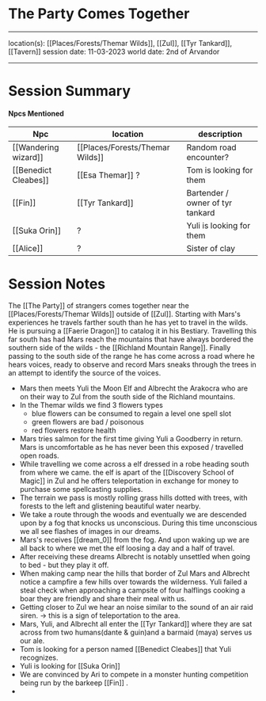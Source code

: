 # The Party Comes Together 
---

location(s): [[Places/Forests/Themar Wilds]], [[Zul]], [[Tyr Tankard]], [[Tavern]]
session date: 11-03-2023
world date: 2nd of Arvandor

---
# Session Summary
#### Npcs Mentioned
| Npc                  | location         | description                      |
| -------------------- | ---------------- | -------------------------------- |
| [[Wandering wizard]] | [[Places/Forests/Themar Wilds]]|  Random road encounter?                                |
| [[Benedict Cleabes]] | [[Esa Themar]] ? | Tom is looking for them          |
| [[Fin]]              | [[Tyr Tankard]]  | Bartender / owner of tyr tankard |
| [[Suka Orin]]        | ?                | Yuli is looking for them         |
| [[Alice]]            | ?                | Sister of clay                   |
# Session Notes

The [[The Party]] of strangers comes together near the [[Places/Forests/Themar Wilds]] outside of [[Zul]].
Starting with Mars's experiences he travels farther south than he has yet to travel in the wilds. He is pursuing a [[Faerie Dragon]] to catalog it in his Bestiary. Travelling this far south has had Mars reach the mountains that have always bordered the southern side of the wilds - the [[Richland Mountain Range]]. Finally passing to the south side of the range he has come across a road where he hears voices, ready to observe and record Mars sneaks through the trees in an attempt to identify the source of the voices.
- Mars then meets Yuli the Moon Elf and Albrecht the Arakocra who are on their way to Zul from the south side of the Richland mountains. 
- In the Themar wilds we find 3 flowers types
	- blue flowers can be consumed to regain a level one spell slot
	- green flowers are bad / poisonous
	- red flowers restore health
- Mars tries salmon for the first time giving Yuli a Goodberry in return. Mars is uncomfortable as he has never been this exposed / travelled open roads. 
- While travelling we come across a elf dressed in a robe heading south from where we came. the elf is apart of the [[Discovery School of Magic]] in Zul and he offers teleportation in exchange for money to purchase some spellcasting supplies. 
- The terrain we pass is mostly rolling grass hills dotted with trees, with forests to the left and glistening beautiful water nearby. 
- We take a route through the woods and eventually we are descended upon by a fog that knocks us unconscious. During this time unconscious we all see flashes of images in our dreams.
- Mars's receives [[dream_0]] from the fog. And upon waking up we are all back to where we met the elf loosing a day and a half of travel. 
- After receiving these dreams Albrecht is notably unsettled when going to bed - but they play it off.
- When making camp near the hills that border of Zul Mars and Albrecht notice a campfire a few hills over towards the wilderness. Yuli failed a steal check when approaching a campsite of four halflings cooking a boar they are friendly and share their meal with us. 
- Getting closer to Zul we hear an noise similar to the sound of an air raid siren. -> this is a sign of teleportation to the area. 
- Mars, Yuli, and Albrecht all enter the [[Tyr Tankard]] where they are sat across from two humans(dante & guin)and a barmaid (maya) serves us our ale.
- Tom is looking for a person named [[Benedict Cleabes]] that Yuli recognizes.
- Yuli is looking for [[Suka Orin]]
- We are convinced by Ari to compete in a monster hunting competition being run by the barkeep [[Fin]] . 
- 

